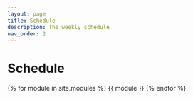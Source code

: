 ```yaml
---
layout: page
title: Schedule
description: The weekly schedule
nav_order: 2
---
```


# Schedule

{% for module in site.modules %}
{{ module }}
{% endfor %}
